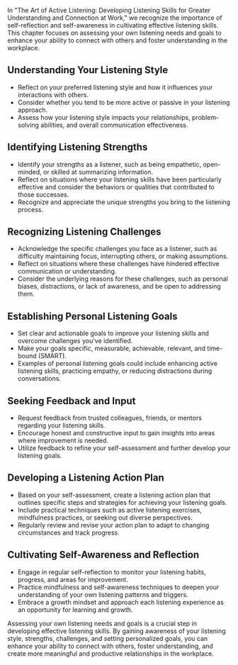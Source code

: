 
In "The Art of Active Listening: Developing Listening Skills for Greater Understanding and Connection at Work," we recognize the importance of self-reflection and self-awareness in cultivating effective listening skills. This chapter focuses on assessing your own listening needs and goals to enhance your ability to connect with others and foster understanding in the workplace.

Understanding Your Listening Style
----------------------------------

* Reflect on your preferred listening style and how it influences your interactions with others.
* Consider whether you tend to be more active or passive in your listening approach.
* Assess how your listening style impacts your relationships, problem-solving abilities, and overall communication effectiveness.

Identifying Listening Strengths
-------------------------------

* Identify your strengths as a listener, such as being empathetic, open-minded, or skilled at summarizing information.
* Reflect on situations where your listening skills have been particularly effective and consider the behaviors or qualities that contributed to those successes.
* Recognize and appreciate the unique strengths you bring to the listening process.

Recognizing Listening Challenges
--------------------------------

* Acknowledge the specific challenges you face as a listener, such as difficulty maintaining focus, interrupting others, or making assumptions.
* Reflect on situations where these challenges have hindered effective communication or understanding.
* Consider the underlying reasons for these challenges, such as personal biases, distractions, or lack of awareness, and be open to addressing them.

Establishing Personal Listening Goals
-------------------------------------

* Set clear and actionable goals to improve your listening skills and overcome challenges you've identified.
* Make your goals specific, measurable, achievable, relevant, and time-bound (SMART).
* Examples of personal listening goals could include enhancing active listening skills, practicing empathy, or reducing distractions during conversations.

Seeking Feedback and Input
--------------------------

* Request feedback from trusted colleagues, friends, or mentors regarding your listening skills.
* Encourage honest and constructive input to gain insights into areas where improvement is needed.
* Utilize feedback to refine your self-assessment and further develop your listening goals.

Developing a Listening Action Plan
----------------------------------

* Based on your self-assessment, create a listening action plan that outlines specific steps and strategies for achieving your listening goals.
* Include practical techniques such as active listening exercises, mindfulness practices, or seeking out diverse perspectives.
* Regularly review and revise your action plan to adapt to changing circumstances and track progress.

Cultivating Self-Awareness and Reflection
-----------------------------------------

* Engage in regular self-reflection to monitor your listening habits, progress, and areas for improvement.
* Practice mindfulness and self-awareness techniques to deepen your understanding of your own listening patterns and triggers.
* Embrace a growth mindset and approach each listening experience as an opportunity for learning and growth.

Assessing your own listening needs and goals is a crucial step in developing effective listening skills. By gaining awareness of your listening style, strengths, challenges, and setting personalized goals, you can enhance your ability to connect with others, foster understanding, and create more meaningful and productive relationships in the workplace.
